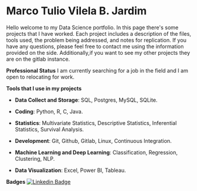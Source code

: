 # **Marco Tulio Vilela B. Jardim** 
Hello welcome to my Data Science portfolio. In this page there's some projects that I have worked. 
Each project includes a description of the files, tools used, the problem being addressed, and notes for replication.
If you have any questions, please feel free to contact me using the information provided on the side. Additionally,if you want to see my other projects they are on the gitlab instance.

<strong>Professional Status</strong>
I am currently searching for a job in the field and I am open to relocating for work.

<strong>Tools that I use in my projects</strong>

* **Data Collect and Storage**: SQL, Postgres, MySQL, SQLite.

* **Coding**: Python, R, C, Java.

* **Statistics**: Multivariate Statistics, Descriptive Statistics, Inferential Statistics, Survival Analysis. 

* **Development**: Git, Github, Gitlab, Linux, Continuous Integration.

* **Machine Learning and Deep Learning**: Classification, Regression, Clustering, NLP.

* **Data Visualization**: Excel, Power BI, Tableau.


<strong>Badges</strong>
[![Linkedin Badge](aws-certified-machine-learning-specialty.png)](https://www.credly.com/badges/34baac5b-2344-4a43-b12d-33555d096406/public_url)

